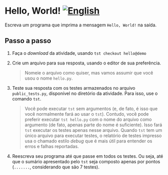 # Hello, World! [![English](https://github.com/daltonserey/FlagKit/raw/master/Assets/PNG/US.png)](hello.md)

Escreva um programa que imprima a mensagem `Hello, World!` na saída.

## Passo a passo

1. Faça o _download_ da atividade, usando `tst checkout hello@demo`

2. Crie um arquivo para sua resposta, usando o editor de sua
   preferência. 

   > Nomeie o arquivo como quiser, mas vamos assumir que você
   > usou o nome `hello.py`.

3. Teste sua resposta com os testes armazenados no arquivo
   `public_tests.py`, disponível no diretório da atividade. Para
   isso, use o comando `tst`.

   > Você pode executar `tst` sem argumentos (e, de fato, é isso
   > que você normalmente fará ao usar o `tst`). Contudo, você
   > pode preferir executar `tst hello.py` com o nome do arquivo
   > como argumento (de fato, apenas parte do nome é suficiente).
   > Isso fará `tst` executar os testes apenas nesse arquivo.
   > Quando `tst` tem um único arquivo para executar testes, o
   > relatório de testes impresso usa o chamado estilo _debug_
   > que é mais útil para entender os erros e falhas reportadas.

4. Reescreva seu programa até que passe em todos os testes. Ou
seja, até que o sumário apresentado pelo `tst` seja composto
apenas por pontos (`.......`, considerando que são 7 testes).
